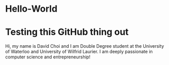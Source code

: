 # Hello-World
Testing this GitHub thing out
====================

Hi, my name is David Choi and I am Double Degree student at the University of Waterloo and University of Wilfrid Laurier. I am deeply passionate in computer science and entrepreneurship! 

